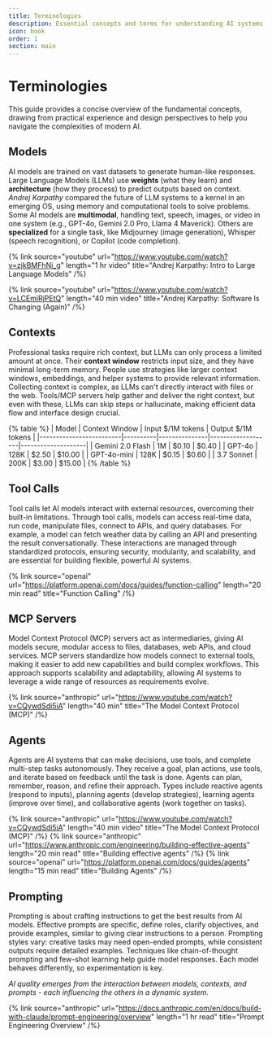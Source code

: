 ```yaml
---
title: Terminologies
description: Essential concepts and terms for understanding AI systems
icon: book
order: 1
section: main
---
```


# Terminologies

This guide provides a concise overview of the fundamental concepts, drawing from practical experience and design perspectives to help you navigate the complexities of modern AI.

## Models

AI models are trained on vast datasets to generate human-like responses. Large Language Models (LLMs) use **weights** (what they learn) and **architecture** (how they process) to predict outputs based on context. _Andrej Karpathy_ compared the future of LLM systems to a kernel in an emerging OS, using memory and computational tools to solve problems. Some AI models are **multimodal**, handling text, speech, images, or video in one system (e.g., GPT-4o, Gemini 2.0 Pro, Llama 4 Maverick). Others are **specialized** for a single task, like Midjourney (image generation), Whisper (speech recognition), or Copilot (code completion).

{% link
   source="youtube"
   url="https://www.youtube.com/watch?v=zjkBMFhNj_g"
   length="1 hr video"
   title="Andrej Karpathy: Intro to Large Language Models"
/%}

{% link
   source="youtube"
   url="https://www.youtube.com/watch?v=LCEmiRjPEtQ"
   length="40 min video"
   title="Andrej Karpathy: Software Is Changing (Again)"
/%}

## Contexts

Professional tasks require rich context, but LLMs can only process a limited amount at once. Their **context window** restricts input size, and they have minimal long-term memory. People use strategies like larger context windows, embeddings, and helper systems to provide relevant information. Collecting context is complex, as LLMs can't directly interact with files or the web. Tools/MCP servers help gather and deliver the right context, but even with these, LLMs can skip steps or hallucinate, making efficient data flow and interface design crucial.

{% table %}
| Model | Context Window | Input $/1M tokens | Output $/1M tokens |
|-------------------------|----------|---------------|-------------------|--------------------|
| Gemini 2.0 Flash | 1M | $0.10 | $0.40 |
| GPT-4o | 128K | $2.50 | $10.00 |
| GPT-4o-mini | 128K | $0.15 | $0.60 |
| 3.7 Sonnet | 200K | $3.00 | $15.00 |
{% /table %}

## Tool Calls

Tool calls let AI models interact with external resources, overcoming their built-in limitations. Through tool calls, models can access real-time data, run code, manipulate files, connect to APIs, and query databases. For example, a model can fetch weather data by calling an API and presenting the result conversationally. These interactions are managed through standardized protocols, ensuring security, modularity, and scalability, and are essential for building flexible, powerful AI systems.

{% link
   source="openai"
   url="https://platform.openai.com/docs/guides/function-calling"
   length="20 min read"
   title="Function Calling"
/%}

## MCP Servers

Model Context Protocol (MCP) servers act as intermediaries, giving AI models secure, modular access to files, databases, web APIs, and cloud services. MCP servers standardize how models connect to external tools, making it easier to add new capabilities and build complex workflows. This approach supports scalability and adaptability, allowing AI systems to leverage a wide range of resources as requirements evolve.

{% link
   source="anthropic"
   url="https://www.youtube.com/watch?v=CQywdSdi5iA"
   length="40 min"
   title="The Model Context Protocol (MCP)"
/%}

## Agents

Agents are AI systems that can make decisions, use tools, and complete multi-step tasks autonomously. They receive a goal, plan actions, use tools, and iterate based on feedback until the task is done. Agents can plan, remember, reason, and refine their approach. Types include reactive agents (respond to inputs), planning agents (develop strategies), learning agents (improve over time), and collaborative agents (work together on tasks).

{% link
   source="anthropic"
   url="https://www.youtube.com/watch?v=CQywdSdi5iA"
   length="40 min video"
   title="The Model Context Protocol (MCP)"
/%}
{% link
   source="anthropic"
   url="https://www.anthropic.com/engineering/building-effective-agents"
   length="20 min read"
   title="Building effective agents"
/%}
{% link
   source="openai"
   url="https://platform.openai.com/docs/guides/agents"
   length="15 min read"
   title="Building Agents"
/%}

## Prompting

Prompting is about crafting instructions to get the best results from AI models. Effective prompts are specific, define roles, clarify objectives, and provide examples, similar to giving clear instructions to a person. Prompting styles vary: creative tasks may need open-ended prompts, while consistent outputs require detailed examples. Techniques like chain-of-thought prompting and few-shot learning help guide model responses. Each model behaves differently, so experimentation is key.

_AI quality emerges from the interaction between models, contexts, and prompts - each influencing the others in a dynamic system._

{% link
   source="anthropic"
   url="https://docs.anthropic.com/en/docs/build-with-claude/prompt-engineering/overview"
   length="1 hr read"
   title="Prompt Engineering Overview"
/%}
